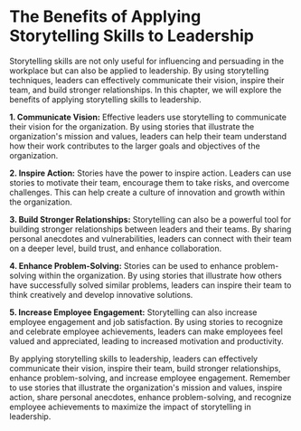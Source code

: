 The Benefits of Applying Storytelling Skills to Leadership
==================================================================================================================

Storytelling skills are not only useful for influencing and persuading in the workplace but can also be applied to leadership. By using storytelling techniques, leaders can effectively communicate their vision, inspire their team, and build stronger relationships. In this chapter, we will explore the benefits of applying storytelling skills to leadership.

**1. Communicate Vision:** Effective leaders use storytelling to communicate their vision for the organization. By using stories that illustrate the organization's mission and values, leaders can help their team understand how their work contributes to the larger goals and objectives of the organization.

**2. Inspire Action:** Stories have the power to inspire action. Leaders can use stories to motivate their team, encourage them to take risks, and overcome challenges. This can help create a culture of innovation and growth within the organization.

**3. Build Stronger Relationships:** Storytelling can also be a powerful tool for building stronger relationships between leaders and their teams. By sharing personal anecdotes and vulnerabilities, leaders can connect with their team on a deeper level, build trust, and enhance collaboration.

**4. Enhance Problem-Solving:** Stories can be used to enhance problem-solving within the organization. By using stories that illustrate how others have successfully solved similar problems, leaders can inspire their team to think creatively and develop innovative solutions.

**5. Increase Employee Engagement:** Storytelling can also increase employee engagement and job satisfaction. By using stories to recognize and celebrate employee achievements, leaders can make employees feel valued and appreciated, leading to increased motivation and productivity.

By applying storytelling skills to leadership, leaders can effectively communicate their vision, inspire their team, build stronger relationships, enhance problem-solving, and increase employee engagement. Remember to use stories that illustrate the organization's mission and values, inspire action, share personal anecdotes, enhance problem-solving, and recognize employee achievements to maximize the impact of storytelling in leadership.
